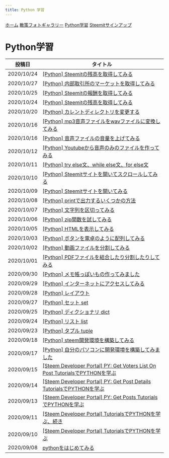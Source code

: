 ```yaml
---
title: Python 学習
---
```


[ホーム](./) [散策フォトギャラリー](./photogarally.html) [Python学習](./python.html) [Steemitサインアップ](./steemitsignup.html)

# Python学習

|投稿日|タイトル|
|---|---|
|2020/10/24|[[Python] Steemitの残高を取得してみる](https://steemit.com/hive-101145/@yasu/2bhwam-python-steemit)|
|2020/10/27|[[Python] 内部取引所のマーケットを取得してみる](https://steemit.com/hive-101145/@yasu/5kc9yr-python)|
|2020/10/25|[[Python] Steemitの報酬を取得してみる](https://steemit.com/hive-101145/@yasu/2xk3pj-python-steemit)|
|2020/10/24|[[Python] Steemitの残高を取得してみる](https://steemit.com/hive-101145/@yasu/2bhwam-python-steemit)|
|2020/10/20|[[Python] カレントディレクトリを変更する](https://steemit.com/hive-101145/@yasu/5cuqmg-python)|
|2020/10/16|[[Python] mp3音声ファイルをwavファイルに変換してみる](https://steemit.com/jp/@yasu/python-mp3-wav)|
|2020/10/16|[[Python] 音声ファイルの音量を上げてみる](https://steemit.com/hive-101145/@yasu/2rvlbi-python)|
|2020/10/12|[[Python] Youtubeから音声のみのファイルを作ってみる](https://steemit.com/hive-101145/@yasu/python-youtube)|
|2020/10/11|[[Python] try else文、while else文、for else文](https://steemit.com/hive-101145/@yasu/python-try-else-while-else-for-else)|
|2020/10/10|[[Python] Steemitサイトを開いてスクロールしてみる](https://steemit.com/hive-101145/@yasu/5i5cxp-python-steemit)|
|2020/10/09|[[Python] Steemitサイトを開いてみる](https://steemit.com/hive-101145/@yasu/python-steemit)|
|2020/10/08|[[Python] printで出力するいくつかの方法](https://steemit.com/hive-101145/@yasu/python-print)|
|2020/10/07|[[Python] 文字列を区切ってみる](https://steemit.com/hive-101145/@yasu/6xltzd-python)|
|2020/10/06|[[Python] zip関数を試してみる](https://steemit.com/hive-101145/@yasu/python-zip)|
|2020/10/05|[[Python] HTMLを表示してみる](https://steemit.com/hive-101145/@yasu/python-html)|
|2020/10/03|[[Python] ボタンを電卓のように配列してみる](https://steemit.com/hive-101145/@yasu/4cyk4h-python)|
|2020/10/02|[[Python] 動画ファイルを分割してみる](https://steemit.com/hive-101145/@yasu/75yjiq-python)|
|2020/10/01|[[Python] PDFファイルを結合したり分割したりしてみる](https://steemit.com/hive-101145/@yasu/python-pdf)|
|2020/09/30|[[Python] メモ帳っぽいもの作ってみました](https://steemit.com/hive-101145/@yasu/ma4xc-python)|
|2020/09/29|[[Python] インターネットにアクセスしてみる](https://steemit.com/hive-101145/@yasu/39kppa-python)|
|2020/09/28|[[Python] レイアウト](https://steemit.com/hive-101145/@yasu/pythjon)|
|2020/09/27|[[Python] セット set](https://steemit.com/hive-101145/@yasu/python-or-set)|
|2020/09/25|[[Python] ディクショナリ dict](https://steemit.com/hive-101145/@yasu/python-or-dict)|
|2020/09/24|[[Python] リスト list](https://steemit.com/hive-101145/@yasu/python-or-list)|
|2020/09/23|[[Python] タプル tuple](https://steemit.com/hive-101145/@yasu/python-or-tuple)|
|2020/09/18|[[Python] steem開発環境を構築してみる](https://steemit.com/hive-101145/@yasu/python-steem)|
|2020/09/17|[[Python] 自分のパソコンに開発環境を構築してみました](https://steemit.com/hive-101145/@yasu/vdwec-python)|
|2020/09/15|[[Steem Developer Portal] PY: Get Voters List On Post TutorialsでPYTHONを学ぶ](https://steemit.com/hive-101145/@yasu/py-get-voters-list-on-post-or-steem-developer-portal-tutorials-python)|
|2020/09/14|[[Steem Developer Portal] PY: Get Post Details TutorialsでPYTHONを学ぶ](https://steemit.com/hive-101145/@yasu/steem-developer-portal-tutorials-python-py-get-post-details)|
|2020/09/13|[[Steem Developer Portal] PY: Get Posts TutorialsでPYTHONを学ぶ](https://steemit.com/hive-101145/@yasu/steem-developer-portal-tutorials-python-py-get-posts)|
|2020/09/11|[[Steem Developer Portal] TutorialsでPYTHONを学ぶ、続き](https://steemit.com/hive-101145/@yasu/4meqld-steem-developer-portal-tutorials-python)|
|2020/09/10|[[Steem Developer Portal] TutorialsでPYTHONを学ぶ](https://steemit.com/hive-101145/@yasu/steem-developer-portal-tutorials-python)|
|2020/09/08|[pythonをはじめてみる](https://steemit.com/hive-101145/@yasu/python)|

